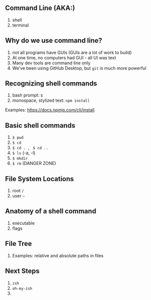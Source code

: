 ## Command Line (AKA:)
  1. shell
  2. terminal

## Why do we use command line?
  1. not all programs have GUIs (GUIs are a lot of work to build)
  2. At one time, no computers had GUI - all UI was text
  3. Many dev tools are command line only
  4. We've been using GitHub Desktop, but `git` is much more powerful

## Recognizing shell commands
  1. bash prompt: `$`
  2. monospace, stylized text: `npm install`

  Examples: https://docs.npmjs.com/cli/install

## Basic shell commands
  1. `$ pwd`
  2. `$ cd`
  3. `$ cd .` &nbsp;, &nbsp; `$ cd ..`
  3. `$ ls` (-a, -l)
  4. `$ mkdir`
  4. `$ rm` (DANGER ZONE)

## File System Locations
1. root `/`
2. user `~`

## Anatomy of a shell command
1. executable
2. flags

## File Tree

1. Examples: relative and absolute paths in files


## Next Steps

1. `zsh`
2. `oh-my-zsh`
3.